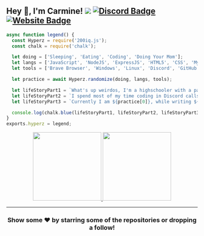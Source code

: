 
## Hey 👋, I'm Carmine! ![](https://komarev.com/ghpvc/?username=DThomas0001&label=Views&color=lightgrey&style=flat) [![Discord Badge](https://img.shields.io/badge/-Discord-9B9B9B?style=flat-square&logo=Discord&logoColor=white)](N/A) [![Website Badge](https://img.shields.io/badge/Website-9B9B9B?style=flat-square&logo=google-chrome&logoColor=white)](N/A)

```js
async function legend() {
  const Hyperz = require('200iq.js');
  const chalk = require('chalk');

  let doing = ['Sleeping', 'Eating', 'Coding', 'Doing Your Mom'];
  let langs = ['JavaScript', 'NodeJS', 'ExpressJS', 'HTML5', 'CSS', 'MySQL', 'Markdown'];
  let tools = ['Brave Browser', 'Windows', 'Linux', 'Discord', 'GitHub'];

  let practice = await Hyperz.randomize(doing, langs, tools);

  let lifeStoryPart1 = `What's up weirdos, I'm a highschooler with a passion for Software Development and Graphic Design! `;
  let lifeStoryPart2 = `I spend most of my time coding in Discord calls with friends, or playing games on Steam. `;
  let lifeStoryPart3 = `Currently I am ${practice[0]}, while writing ${practice[1]} on ${practice[2]}`;

  console.log(chalk.blue(lifeStoryPart1, lifeStoryPart2, lifeStoryPart3));
}
exports.hyperz = legend;
```

<p align="center">
<a href="https://github.com/Itz-Hyperz">
  <img height="180em" src="https://github-readme-stats.vercel.app/api?username=DThomas0001&show_icons=true&title_color=5865F2&icon_color=5865F2&text_color=FFFFFF&bg_color=171B23&include_all_commits=true&count_private=true"/>
  <img height="180em" src="https://github-readme-stats.vercel.app/api/top-langs/?username=DThomas0001&layout=compact&langs_count=8&title_color=5865F2&icon_color=5865F2&text_color=FFFFFF&bg_color=171B23"/>
</a>
</p>

---

<h3 align=center>Show some ❤️ by starring some of the repositories or dropping a follow!</h3>

